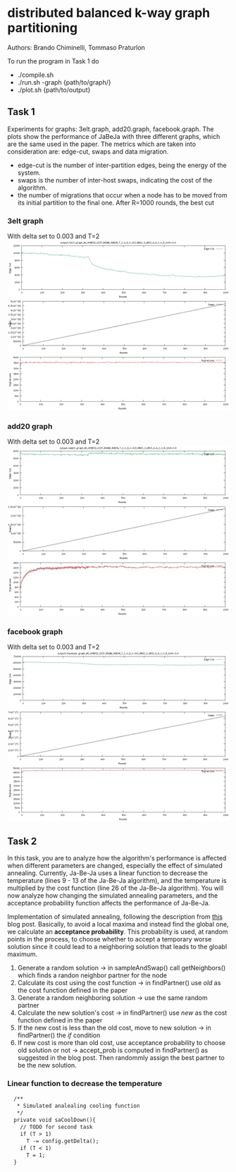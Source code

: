 # distributed balanced k-way graph partitioning

Authors: Brando Chiminelli, Tommaso Praturlon

To run the program in Task 1 do
- ./compile.sh
- ./run.sh -graph {path/to/graph/}
- ./plot.sh {path/to/output}

## Task 1 
Experiments for graphs: 3elt.graph, add20.graph, facebook.graph.
The plots show the performance of JaBeJa with three different graphs, which are the same used in the paper.
The metrics which are taken into consideration are: edge-cut, swaps and data migration.
- edge-cut is the number of inter-partition edges, being the energy of the system.
- swaps is the number of inter-host swaps, indicating the cost of the algorithm.
- the number of migrations that occur when a node has to be moved from its initial partition to the final one.
After R=1000 rounds, the best cut

### 3elt graph
With delta set to 0.003 and T=2
![3elt](plots/graph_3elt.png)
### add20 graph
With delta set to 0.003 and T=2
![add20](plots/graph_add20.png)
### facebook graph
With delta set to 0.003 and T=2
![facebook](plots/graph_facebook.png)

## Task 2

In this task, you are to analyze how the algorithm's performance is affected when different parameters are changed, especially the effect of simulated annealing. Currently, Ja-Be-Ja uses a linear function to decrease the temperature (lines 9 - 13 of the Ja-Be-Ja algorithm), and the temperature is multiplied by the cost function (line 26 of the Ja-Be-Ja algorithm). You will now analyze how changing the simulated annealing parameters, and the acceptance probability function affects the performance of Ja-Be-Ja.

Implementation of simulated annealing, following the description from [this](http://katrinaeg.com/simulated-annealing.html) blog post. Basically, to avoid a local maxima and instead find the global one, we calculate an **acceptance probability**. This probability is used, at random points in the process, to choose whether to accept a temporary worse solution since it could lead to a neighboring solution that leads to the gloabl maximum.

1. Generate a random solution -> in sampleAndSwap() call getNeighbors() which finds a randon neighbor partner for the node
2. Calculate its cost using the cost function -> in findPartner() use _old_ as the cost function defined in the paper
3. Generate a random neighboring solution -> use the same random partner
4. Calculate the new solution's cost -> in findPartner() use _new_ as the cost function defined in the paper
5. If the new cost is less than the old cost, move to new solution -> in findPartner() the _if_ condition
6. If new cost is more than old cost, use acceptance probability to choose old solution or not -> accept_prob is computed in findPartner() as suggested in the blog post. Then randommly assign the best partner to be the new solution.

### Linear function to decrease the temperature
```
  /**
   * Simulated analealing cooling function
   */
  private void saCoolDown(){
    // TODO for second task
    if (T > 1)
      T -= config.getDelta();
    if (T < 1)
      T = 1;
  }
```
